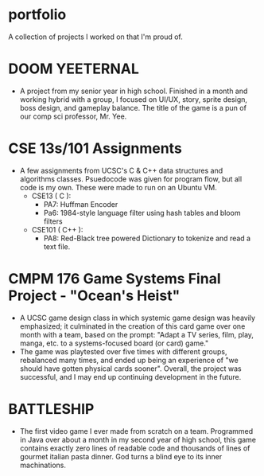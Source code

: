# portfolio
A collection of projects I worked on that I'm proud of.

# DOOM YEETERNAL
  - A project from my senior year in high school. Finished in a month and working hybrid with a group, I focused on UI/UX, story, sprite design, boss design, and gameplay balance. The title of the game is a pun of our comp sci professor, Mr. Yee.

# CSE 13s/101 Assignments
  - A few assignments from UCSC's C & C++ data structures and algorithms classes. Psuedocode was given for program flow, but all code is my own. These were made to run on an Ubuntu VM.
      - CSE13 ( C ):
          - PA7: Huffman Encoder
          - Pa6: 1984-style language filter using hash tables and bloom filters
      - CSE101 ( C++ ):
          - PA8: Red-Black tree powered Dictionary to tokenize and read a text file.

# CMPM 176 Game Systems Final Project - "Ocean's Heist"
  - A UCSC game design class in which systemic game design was heavily emphasized; it culminated in the creation of this card game over one month with a team, based on the prompt: "Adapt a TV series, film, play, manga, etc. to a systems-focused board (or card) game."
  - The game was playtested over five times with different groups, rebalanced many times, and ended up being an experience of "we should have gotten physical cards sooner". Overall, the project was successful, and I may end up continuing development in the future.

# BATTLESHIP
  - The first video game I ever made from scratch on a team. Programmed in Java over about a month in my second year of high school, this game contains exactly zero lines of readable code and thousands of lines of gourmet italian pasta dinner. God turns a blind eye to its inner machinations.
    
    
